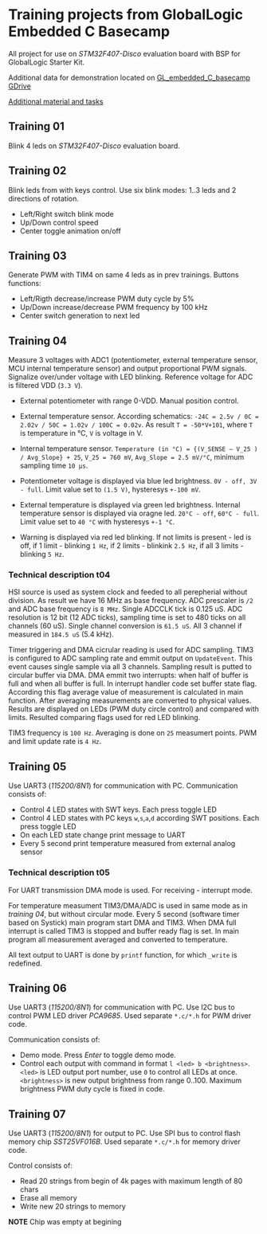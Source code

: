 # Training projects from GlobalLogic Embedded C Basecamp

All project for use on _STM32F407-Disco_ evaluation board with BSP for GlobalLogic Starter Kit.

Additional data for demonstration located on
[GL_embedded_C_basecamp GDrive](https://drive.google.com/drive/folders/1FCusyGBt-Cub02OuuL_l30AyVIVgV55s)

[Additional material and tasks](https://drive.google.com/drive/folders/1ykWPKRX9-aB7cf1Uezi-jmffZY9AW5Ec)

## Training 01

Blink 4 leds on _STM32F407-Disco_ evaluation board.

## Training 02

Blink leds from with keys control. Use six blink modes: 1..3 leds and 2 directions of rotation.

* Left/Right switch blink mode
* Up/Down control speed
* Center toggle animation on/off

## Training 03

Generate PWM with TIM4 on same 4 leds as in prev trainings. Buttons functions:

* Left/Rigth decrease/increase PWM duty cycle by 5%
* Up/Down increase/decrease PWM frequency by 100 kHz
* Center switch generation to next led

## Training 04

Measure 3 voltages with ADC1 (potentiometer, external temperature sensor, MCU internal temperature sensor)
and output proportional PWM signals. Signalize over/under voltage with LED blinking.
Reference voltage for ADC is filtered VDD (`3.3 V`).

* External potentiometer with range 0-VDD. Manual position control.
* External temperature sensor. According schematics: `-24C = 2.5v / 0C = 2.02v / 50C = 1.02v / 100C = 0.02v`.
As result `T = -50*V+101`, where `T` is temperature in °C, `V` is voltage in V.
* Internal temperature sensor. `Temperature (in °C) = {(V_SENSE – V_25 ) / Avg_Slope} + 25`,
`V_25 = 760 mV`, `Avg_Slope = 2.5 mV/°C`, minimum sampling time `10 µs`.

* Potentiometer voltage is displayed via blue led brightness. `0V - off, 3V - full`.
Limit value set to `(1.5 V)`, hysteresys `+-100 mV`.
* External temperature is displayed via green led brightness. Internal temperature sensor is displayed via oragne led.
`20°C - off`, `60°C - full`. Limit value set to `40 °C` with hysteresys `+-1 °C`.
* Warning is displayed via red led blinking. If not limits is present - led is off,
if 1 limit - blinking `1 Hz`, if 2 limits - blinkink `2.5 Hz`, if all 3 limits - blinking `5 Hz`.

### Technical description t04

HSI source is used as system clock and feeded to all perepherial without division.
As result we have 16 MHz as base frequency. ADC prescaler is `/2` and ADC base frequency is `8 MHz`.
Single ADCCLK tick is 0.125 uS. ADC resolution is 12 bit (12 ADC ticks),
sampling time is set to 480 ticks on all channels (60 uS). Single channel conversion is `61.5 uS`.
All 3 channel if measured in `184.5 uS` (5.4 kHz).

Timer triggering and DMA cicrular reading is used for ADC sampling. TIM3 is configured to
ADC sampling rate and emmit output on `UpdateEvent`. This event causes single sample
via all 3 channels. Sampling result is putted to circular buffer via DMA. DMA emmit two interrupts:
when half of buffer is full and when all buffer is full. In interrupt handler code set buffer state flag.
According this flag average value of measurement is calculated in main function. After averaging
measurements are converted to physical values. Results are displayed on LEDs (PWM duty circle control)
and compared with limits. Resulted comparing flags used for red LED blinking.

TIM3 frequency is `100 Hz`. Averaging is done on `25` measumert points. PWM and limit update rate is `4 Hz`.

## Training 05

Use UART3 (_115200/8N1_) for communication with PC. Communication consists of:

* Control 4 LED states with SWT keys. Each press toggle LED
* Control 4 LED states with PC keys `w`,`s`,`a`,`d` according SWT positions. Each press toggle LED
* On each LED state change print message to UART
* Every 5 second print temperature measured from external analog sensor

### Technical description t05

For UART transmission DMA mode is used. For receiving - interrupt mode.

For temperature measument TIM3/DMA/ADC is used in same mode as in _training 04_, but without circular mode.
Every 5 second (software timer based on Systick) main program start DMA and TIM3. When DMA full interrupt is called
TIM3 is stopped and buffer ready flag is set. In main program all measurement averaged and converted to temperature.

All text output to UART is done by `printf` function, for which `_write` is redefined.

## Training 06

Use UART3 (_115200/8N1_) for communication with PC.
Use I2C bus to control PWM LED driver _PCA9685_. Used separate `*.c/*.h` for PWM driver code.

Communication consists of:

* Demo mode. Press _Enter_ to toggle demo mode.
* Control each output with command in format `l <led> b <brightness>`.
  `<led>` is LED output port number, use `0` to control all LEDs at once.
  `<brightness>` is new output brightness from range 0..100. Maximum brightness PWM duty cycle is fixed in code.

## Training 07

Use UART3 (_115200/8N1_) for output to PC.
Use SPI bus to control flash memory chip _SST25VF016B_. Used separate `*.c/*.h` for memory driver code.

Control consists of:

* Read 20 strings from begin of 4k pages with maximum length of 80 chars
* Erase all memory
* Write new 20 strings to memory

__NOTE__ Chip was empty at begining

